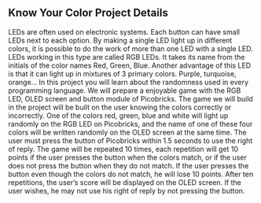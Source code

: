 ## Know Your Color Project Details
LEDs are often used on electronic systems. Each button can have small LEDs next to each option. By making a single LED light up in different colors, it is possible to do the work of more than one LED with a single LED. LEDs working in this type are called RGB LEDs. It takes its name from the initials of the color names Red, Green, Blue. Another advantage of this LED is that it can light up in mixtures of 3 primary colors. Purple, turquoise, orange… In this project you will learn about the randomness used in every programming language. We will prepare a enjoyable game with the RGB LED, OLED screen and button module of Picobricks. The game we will build in the project will be built on the user knowing the colors correctly or incorrectly. One of the colors red, green, blue and white will light up randomly on the RGB LED on Picobricks, and the name of one of these four colors will be written randomly on the OLED screen at the same time. The user must press the button of Picobricks within 1.5 seconds to use the right of reply. The game will be repeated 10 times, each repetition will get 10 points if the user presses the button when the colors match, or if the user does not press the button when they do not match. If the user presses the button even though the colors do not match, he will lose 10 points. After ten repetitions, the user’s score will be displayed on the OLED screen. If the user wishes, he may not use his right of reply by not pressing the button.
